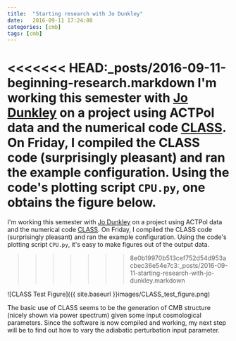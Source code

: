 ```yaml
---
title:  "Starting research with Jo Dunkley"
date:   2016-09-11 17:24:00
categories: [cmb]
tags: [cmb]
---
```

<<<<<<< HEAD:_posts/2016-09-11-beginning-research.markdown
I'm working this semester with [Jo Dunkley][jo] on a project using ACTPol data and the numerical code [CLASS][classcode]. On Friday, I compiled the CLASS code (surprisingly pleasant) and ran the example configuration. Using the code's plotting script `CPU.py`, one obtains the figure below.
=======
I'm working this semester with [Jo Dunkley][jo] on a project using ACTPol data and the numerical code [CLASS][classcode]. On Friday, I compiled the CLASS code (surprisingly pleasant) and ran the example configuration. Using the code's plotting script `CPU.py`, it's easy to make figures out of the output data.
>>>>>>> 8e0b19970b513cef752d54d953acbec36e54e7c3:_posts/2016-09-11-starting-research-with-jo-dunkley.markdown

![CLASS Test Figure]({{ site.baseurl }}images/CLASS_test_figure.png)

The basic use of CLASS seems to be the generation of CMB structure (nicely shown via power spectrum) given some input cosmological parameters. Since the software is now compiled and working, my next step will be to find out how to vary the adiabatic perturbation input parameter.


[jo]:        http://physics.princeton.edu/~jdunkley/
[classcode]: http://class-code.net/